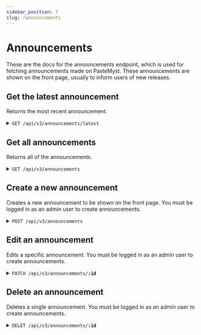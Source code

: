 ```yaml
---
sidebar_position: 7
slug: /announcements
---
```


# Announcements

These are the docs for the announcements endpoint, which is used for fetching announcements made on PasteMyst. These announcements are shown on the front page, usually to inform users of new releases.

## Get the latest announcement

Returns the most recent announcement.

<details>
    <summary><code>GET /api/v3/announcements/latest</code></summary>

    The content is actually markdown text.

    ##### Response

    ```json
    {
        "id": "hguyfnvh",
        "createdAt": "2025-03-02T19:06:29.538Z",
        "title": "new pastemyst release",
        "content": "a **new** pastemyst version has just been released!"
    }
    ```
</details>

## Get all announcements

Returns all of the announcements.

<details>
    <summary><code>GET /api/v3/announcements</code></summary>

    The content is actually markdown text.

    ##### Response

    ```json
    [
        {
            "id": "hguyfnvh",
            "createdAt": "2025-03-02T19:06:29.538Z",
            "title": "new pastemyst release",
            "content": "a **new** pastemyst version has just been released!"
        }
    ]
    ```
</details>

## Create a new announcement

Creates a new announcement to be shown on the front page. You must be logged in as an admin user to create announcements.

<details>
    <summary><code>POST /api/v3/announcements</code></summary>

    The content is actually markdown text.

    ##### Request

    ```json
    {
        "title": "new pastemyst release",
        "content": "a **new** pastemyst version has just been released!"
    }
    ```
</details>

## Edit an announcement

Edits a specific announcement. You must be logged in as an admin user to create announcements.

<details>
    <summary><code>PATCH /api/v3/announcements/<b>:id</b></code></summary>

    The content is actually markdown text.

    ##### Request

    ```json
    {
        "title": "new pastemyst release",
        "content": "a **new** pastemyst version has just been released!"
    }
    ```
</details>


## Delete an announcement

Deletes a single announcement. You must be logged in as an admin user to create announcements.

<details>
    <summary><code>DELET /api/v3/announcements/<b>:id</b></code></summary>

    The content is actually markdown text.
</details>
